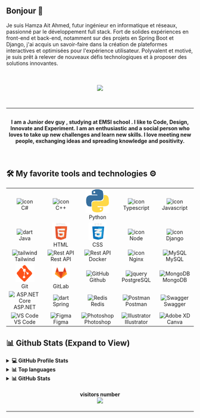 ## Bonjour 👋

Je suis Hamza Ait Ahmed, futur ingénieur en informatique et réseaux, passionné par le développement full stack. Fort de solides expériences en front-end et back-end, notamment sur des projets en Spring Boot et Django, j'ai acquis un savoir-faire dans la création de plateformes interactives et optimisées pour l'expérience utilisateur. Polyvalent et motivé, je suis prêt à relever de nouveaux défis technologiques et à proposer des solutions innovantes.
<h1 align="center"><img src="https://github-profile-summary-cards.vercel.app/api/cards/profile-details?username=HamzaAitAhmed&theme=github_dark" /><h1/>

<hr/>
<h4 align="center">I am a Junior dev guy , studying at EMSI school . I like to Code, Design, Innovate and Experiment. I am an enthusiastic and a social person who loves to take up new challenges and learn new skills. I love meeting new people, exchanging ideas and spreading knowledge and positivity.</h4>
<br>


## 🛠️ My favorite tools and technologies ⚙️

<table align="center">
  <tr>
    <td align="center" width="96">
      <img src="https://techstack-generator.vercel.app/csharp-icon.svg" alt="icon" width="70" height="70" />
      <br>C#
    </td>
    <td align="center" width="96">
      <img src="https://techstack-generator.vercel.app/cpp-icon.svg" alt="icon" width="65" height="65" />
      <br>C++
    </td>
    <td align="center" width="96">
      <img src="logos/python.gif" alt="icon" width="65" height="65" />
      <br>Python
    </td>
    <td align="center" width="96">
      <img src="https://techstack-generator.vercel.app/ts-icon.svg" alt="icon" width="65" height="65" />
      <br>Typescript
    </td>
    <td align="center" width="96">
      <img src="https://techstack-generator.vercel.app/js-icon.svg" alt="icon" width="65" height="65" />
      <br>Javascript
    </td>
  </tr>
  <tr>
    <td align="center" width="96">
      <img src="https://techstack-generator.vercel.app/java-icon.svg" width="48" height="48" alt="dart" />
      <br>Java
    </td>
    <td align="center"  width="96">
      <img src="logos/html.gif" width="48" height="48" alt="HTML" />
      <br>HTML
    </td>
    <td align="center" width="96">
      <img src="logos/css.gif" width="48" height="48" alt="css" />
      <br>CSS
    </td>
    <td align="center" width="96">
      <img src="logos/node.gif" alt="icon" width="65" height="65"/>
      <br>Node
    </td>
    <td align="center" width="96">
      <img src="https://techstack-generator.vercel.app/django-icon.svg" alt="icon" width="65" height="65" />
      <br>Django
    </td>
  </tr>
  <tr>
    <td align="center" width="96">
      <img src="https://skillicons.dev/icons?i=tailwind" width="48" height="48" alt="tailwind" />
      <br>Tailwind
    </td>
    <td align="center" width="96">
      <img src="https://techstack-generator.vercel.app/restapi-icon.svg" width="65" height="65" alt="Rest API" />
      <br>Rest API
    </td>
    <td align="center" width="96">
      <img src="https://techstack-generator.vercel.app/docker-icon.svg" width="65" height="65" alt="Rest API" />
      <br>Docker
    </td>
    <td align="center" width="96">
      <img src="https://techstack-generator.vercel.app/nginx-icon.svg" alt="icon" width="50" height="50" />
      <br>Nginx
    </td>
    <td align="center" width="96">
      <img src="https://techstack-generator.vercel.app/mysql-icon.svg" width="65" height="65" alt="MySQL" />
      <br>MySQL
    </td>
  </tr>
  <tr>
    <td align="center" width="96">
      <img src="logos/git.gif" width="50" height="48" alt="Git" />
      <br>Git
    </td>
    <td align="center"  width="96">
      <img src="logos/gitlab.gif" width="48" height="48" alt="GitLab" />
      <br>GitLab
    </td>
     <td align="center" width="96">
      <img src="https://techstack-generator.vercel.app/github-icon.svg" width="65" height="65" alt="GitHub" />
      <br>Github
    </td>
    <td align="center" width="96">
      <img src="https://skillicons.dev/icons?i=postgres" width="48" height="48" alt="jquery" />
      <br>PostgreSQL
    </td>
    <td align="center" width="96">
      <img src="https://skillicons.dev/icons?i=mongodb" width="48" height="48" alt="MongoDB" />
      <br>MongoDB
    </td>
  </tr>
  <tr>
    <td align="center" width="96">
      <img src="https://skillicons.dev/icons?i=dotnet" width="48" height="48" alt="ASP.NET Core" />
      <br>ASP.NET
    </td>
    <td align="center" width="96">
      <img src="https://www.edc4it.com/images/thumbs/spring.gif" width="48" height="48" alt="dart" />
      <br>Spring
    </td>
    <td align="center" width="96">
      <img src="https://skillicons.dev/icons?i=redis" width="48" height="48" alt="Redis" />
      <br>Redis
    </td>
    <td align="center" width="96">
      <img src="https://skillicons.dev/icons?i=postman" width="48" height="48" alt="Postman" />
      <br>Postman
    </td>
    <td align="center" width="96">
      <img src="logos/swagger.png" width="65" height="65" alt="Swagger" />
      <br>Swagger
    </td>
  </tr>
  <tr>
  <td align="center" width="96">
      <img src="https://skillicons.dev/icons?i=vscode" width="48" height="48" alt="VS Code" />
      <br>VS Code
    </td>
    <td align="center" width="96">
      <img src="https://skillicons.dev/icons?i=figma" width="48" height="48" alt="Figma" />
      <br>Figma
    </td>
    <td align="center" width="96">
      <img src="https://skillicons.dev/icons?i=photoshop" width="48" height="48" alt="Photoshop" />
      <br>Photoshop
    </td>
    <td align="center" width="96">
      <img src="https://skillicons.dev/icons?i=illustrator" width="48" height="48" alt="Illustrator" />
      <br>Illustrator
    </td>
    <td align="center" width="96">
      <img src="logos/canva.png" width="48" height="48" alt="Adobe XD" />
      <br>Canva
    </td>
    </tr>
</table>

## 📊 Github Stats (Expand to View) 


<details> 
  <summary><b>💻 GitHub Profile Stats</b></summary>
  <br/>
  <p align="center">
    <a href="https://github.com/anuraghazra/github-readme-stats"><img alt="Hamza AitAhmed Github Stats" src="https://github-readme-stats.vercel.app/api?username=HamzaAitAhmed&show_icons=true&count_private=true&theme=algolia" height="192px"/></a>
<br/>
  </p>
</details>

<details> 
  <summary><b> 📊 Top languages </b></summary>
  <br/>
  <p align="center">
    &nbsp;
	  <img src="https://github-profile-summary-cards.vercel.app/api/cards/repos-per-language?username=HamzaAitAhmed&theme=github_dark" />
    <img src="https://github-profile-summary-cards.vercel.app/api/cards/most-commit-language?username=HamzaAitAhmed&theme=github_dark" />
<br/>
</p>
</details>

<details> 
  <summary><b>📊 GitHub Stats</b></summary>
  <br/>
  <p align="center">
    <img alt="GitHub Stats" src="https://github-profile-summary-cards.vercel.app/api/cards/stats?username=HamzaAitAhmed&theme=github_dark" height="192px"/>
  </p>
</details>


<h4 align="center">visitors number <br> <img src="https://profile-counter.glitch.me/HamzaAitAhmed/count.svg">  </h4>

<hr/>
